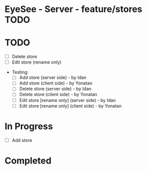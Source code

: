 # EyeSee - Server - feature/stores TODO

# TODO
- [ ] Delete store
- [ ] Edit store (rename only)
- Testing:
    - [ ] Add store (server side) - by Idan
    - [ ] Add store (client side) - by Yonatan
    - [ ] Delete store (server side) - by Idan
    - [ ] Delete store (client side) - by Yonatan
    - [ ] Edit store [rename only] (server side) - by Idan
    - [ ] Edit store [rename only] (client side) - by Yonatan

# In Progress
- [ ] Add store

# Completed